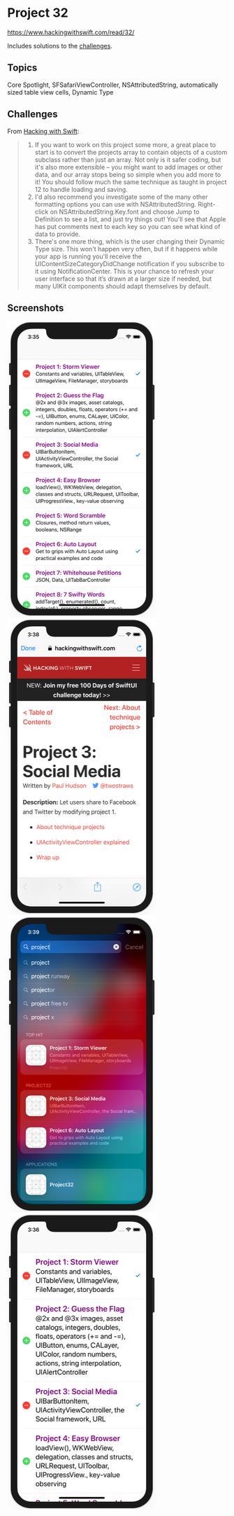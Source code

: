 # Project 32

https://www.hackingwithswift.com/read/32/

Includes solutions to the [challenges](https://www.hackingwithswift.com/read/32/5/wrap-up).

## Topics

Core Spotlight, SFSafariViewController, NSAttributedString, automatically sized table view cells, Dynamic Type

## Challenges

From [Hacking with Swift](https://www.hackingwithswift.com/read/31/6/wrap-up):
>1. If you want to work on this project some more, a great place to start is to convert the projects array to contain objects of a custom subclass rather than just an array. Not only is it safer coding, but it's also more extensible – you might want to add images or other data, and our array stops being so simple when you add more to it! You should follow much the same technique as taught in project 12 to handle loading and saving.
>2. I'd also recommend you investigate some of the many other formatting options you can use with NSAttributedString. Right-click on NSAttributedString.Key.font and choose Jump to Definition to see a list, and just try things out! You'll see that Apple has put comments next to each key so you can see what kind of data to provide.
>3. There's one more thing, which is the user changing their Dynamic Type size. This won't happen very often, but if it happens while your app is running you'll receive the UIContentSizeCategoryDidChange notification if you subscribe to it using NotificationCenter. This is your chance to refresh your user interface so that it’s drawn at a larger size if needed, but many UIKit components should adapt themselves by default.

## Screenshots

![screenshot1](screenshots/screen01.png)
![screenshot2](screenshots/screen02.png)
![screenshot3](screenshots/screen03.png)
![screenshot3](screenshots/screen04.png)
